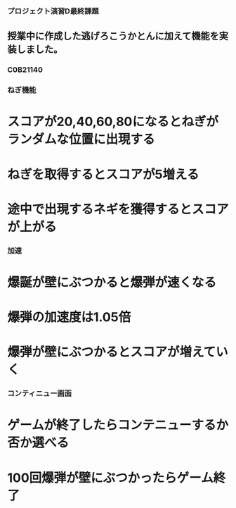 ### プロジェクト演習D最終課題

## 授業中に作成した逃げろこうかとんに加えて機能を実装しました。
### C0B21140
### ねぎ機能
# スコアが20,40,60,80になるとねぎがランダムな位置に出現する
# ねぎを取得するとスコアが5増える
# 途中で出現するネギを獲得するとスコアが上がる

### 加速
# 爆誕が壁にぶつかると爆弾が速くなる
# 爆弾の加速度は1.05倍
# 爆弾が壁にぶつかるとスコアが増えていく

### コンティニュー画面
# ゲームが終了したらコンテニューするか否か選べる
# 100回爆弾が壁にぶつかったらゲーム終了
